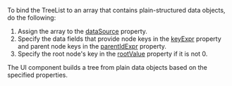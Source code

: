 To bind the TreeList to an array that contains plain-structured data objects, do the following:

1. Assign the array to the [dataSource](/Documentation/ApiReference/UI_Components/dxTreeList/Configuration/#dataSource) property.
1. Specify the data fields that provide node keys in the [keyExpr](/Documentation/ApiReference/UI_Components/dxTreeList/Configuration/#keyExpr) property and parent node keys in the [parentIdExpr](/Documentation/ApiReference/UI_Components/dxTreeList/Configuration/#parentIdExpr) property.
1. Specify the root node's key in the [rootValue](/Documentation/ApiReference/UI_Components/dxTreeList/Configuration/#rootValue) property if it is not 0.

The UI component builds a tree from plain data objects based on the specified properties.